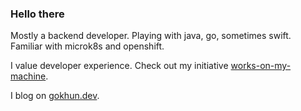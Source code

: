 ### Hello there

Mostly a backend developer. Playing with java, go, sometimes swift. Familiar with microk8s and openshift.

I value developer experience. Check out my initiative [works-on-my-machine](https://github.com/works-on-my-machine).

I blog on [gokhun.dev](https://gokhun.dev).


<!--
**ghokun/ghokun** is a ✨ _special_ ✨ repository because its `README.md` (this file) appears on your GitHub profile.

Here are some ideas to get you started:

- 🔭 I’m currently working on ...
- 🌱 I’m currently learning ...
- 👯 I’m looking to collaborate on ...
- 🤔 I’m looking for help with ...
- 💬 Ask me about ...
- 📫 How to reach me: ...
- 😄 Pronouns: ...
- ⚡ Fun fact: ...
-->
